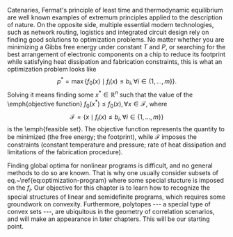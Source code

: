 Catenaries, Fermat's principle of least time and thermodynamic equilibrium are well known examples of extremum principles applied to the description of nature. On the opposite side, multiple essential modern technologies, such as network routing, logistics and integrated circuit design rely on finding good solutions to optimization problems. No matter whether you are minimizing a Gibbs free energy under constant $T$ and $P$, or searching for the best arrangement of electronic components on a chip to reduce its footprint while satisfying heat dissipation and fabrication constraints, this is what an optimization problem looks like
$$
	p^* = \max \big\{ f_0(x) \mid f_i(x) \leq b_i, \,\forall i \in \{1, \ldots, m\} \big\} .
$$
Solving it means finding some $x^* \in \mathbb{R}^n$ such that the value of the \emph{objective function} $f_0(x^*) \leq f_0(x), \,\forall x \in \mathcal{F}$, where
$$
\mathcal{F} = \big\{ x \mid f_i(x) \leq b_i , \,\forall i \in \{1, \ldots, m\} \big\}
$$
is the \emph{feasible set}. The objective function represents the quantity to be minimized (the free energy; the footprint), while $\mathcal{F}$ imposes the constraints (constant temperature and pressure; rate of heat dissipation and limitations of the fabrication procedure).

Finding global optima for nonlinear programs is difficult, and no general methods to do so are known. That is why one usually consider subsets of eq.~\ref{eq:optimization-program} where some special stucture is imposed on the $f_i$. Our objective for this chapter is to learn how to recognize the special structures of linear and semidefinite programs, which requires some groundwork on convexity. Furthermore, polytopes --- a special type of convex sets ---, are ubiquitous in the geometry of correlation scenarios, and will make an appearance in later chapters. This will be our starting point.